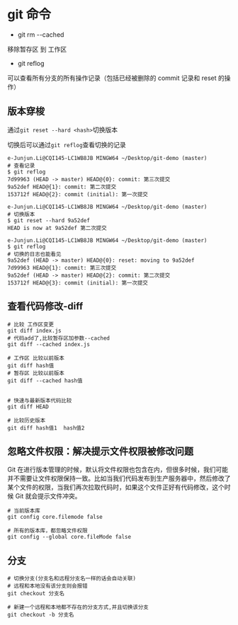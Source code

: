 # git 命令

- git rm --cached <file>

移除暂存区 到 工作区

- git reflog

可以查看所有分支的所有操作记录（包括已经被删除的 commit 记录和 reset 的操作）

## 版本穿梭

通过`git reset --hard <hash>`切换版本

切换后可以通过`git reflog`查看切换的记录

```shell
e-Junjun.Li@CQI145-LC1WB8JB MINGW64 ~/Desktop/git-demo (master)
# 查看记录
$ git reflog
7d99963 (HEAD -> master) HEAD@{0}: commit: 第三次提交
9a52def HEAD@{1}: commit: 第二次提交
153712f HEAD@{2}: commit (initial): 第一次提交

e-Junjun.Li@CQI145-LC1WB8JB MINGW64 ~/Desktop/git-demo (master)
# 切换版本
$ git reset --hard 9a52def
HEAD is now at 9a52def 第二次提交

e-Junjun.Li@CQI145-LC1WB8JB MINGW64 ~/Desktop/git-demo (master)
$ git reflog
# 切换的日志也能看见
9a52def (HEAD -> master) HEAD@{0}: reset: moving to 9a52def
7d99963 HEAD@{1}: commit: 第三次提交
9a52def (HEAD -> master) HEAD@{2}: commit: 第二次提交
153712f HEAD@{3}: commit (initial): 第一次提交
```

## 查看代码修改-diff

```shell
# 比较 工作区变更
git diff index.js
# 代码add了,比较暂存区加参数--cached
git diff --cached index.js

# 工作区 比较以前版本
git diff hash值
# 暂存区 比较以前版本
git diff --cached hash值


# 快速与最新版本代码比较
git diff HEAD

# 比较历史版本
git diff hash值1  hash值2
```

## 忽略文件权限：解决提示文件权限被修改问题

Git 在进行版本管理的时候，默认将文件权限也包含在内，但很多时候，我们可能并不需要让文件权限保持一致。比如当我们代码发布到生产服务器中，然后修改了某个文件的权限，当我们再次拉取代码时，如果这个文件正好有代码修改，这个时候 Git
就会提示文件冲突。

```shell
# 当前版本库
git config core.filemode false

# 所有的版本库，都忽略文件权限
git config --global core.fileMode false
```

## 分支

```shell
# 切换分支(分支名和远程分支名一样的话会自动关联)
# 远程和本地没有该分支则会报错
git checkout 分支名

# 新建一个远程和本地都不存在的分支方式,并且切换该分支
git checkout -b 分支名
```

